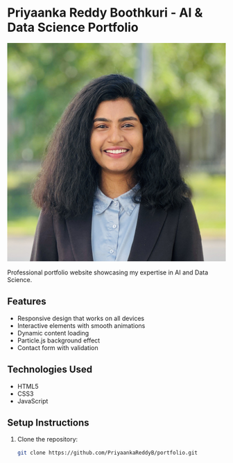 # Priyaanka Reddy Boothkuri - AI & Data Science Portfolio

![Portfolio Screenshot](./images/profile.jpg)

Professional portfolio website showcasing my expertise in AI and Data Science.

## Features

- Responsive design that works on all devices
- Interactive elements with smooth animations
- Dynamic content loading
- Particle.js background effect
- Contact form with validation

## Technologies Used

- HTML5
- CSS3 
- JavaScript

## Setup Instructions

1. Clone the repository:
   ```bash
   git clone https://github.com/PriyaankaReddyB/portfolio.git
